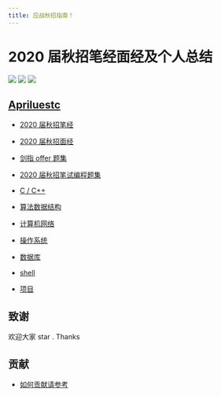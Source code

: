 ```yaml
---
title: 应战秋招指南！
---
```


# 2020 届秋招笔经面经及个人总结

[![](https://img.shields.io/badge/notes-protect-blue)](https://github.com/Apriluestc/2020/blob/master/doc/README.md)
[![](https://img.shields.io/badge/build-passing-brightgreen)](https://github.com/Apriluestc/2020/blob/master/README.md)
[![](https://img.shields.io/badge/build-issue-brightgreen)](https://github.com/Apriluestc/2020/issues)

## [Apriluestc](http://39.107.70.253:20000/)

- [2020 届秋招笔经](https://github.com/Apriluestc/2020/blob/master/2020%E7%A7%8B%E6%8B%9B%E7%AC%94%E7%BB%8F/README.md)

- [2020 届秋招面经](https://github.com/Apriluestc/2020/blob/master/2020%E7%A7%8B%E6%8B%9B%E9%9D%A2%E7%BB%8F/README.md)

- [剑指 offer 题集](https://github.com/Apriluestc/2020/tree/master/%E5%89%91%E6%8C%87offer)

- [2020 届秋招笔试编程题集](https://github.com/Apriluestc/2020/blob/master/2020%E5%B1%8A%E7%A7%8B%E6%8B%9B%E7%AC%94%E8%AF%95%E7%BC%96%E7%A8%8B%E9%A2%98%E9%9B%86/README.md)

- [C / C++](https://github.com/Apriluestc/2020/blob/master/doc/C%2B%2B/README.md)

- [算法数据结构](https://github.com/Apriluestc/2020/blob/master/doc/%E6%95%B0%E6%8D%AE%E7%BB%93%E6%9E%84/README.md)

- [计算机网络](https://github.com/Apriluestc/2020/blob/master/doc/%E8%AE%A1%E7%AE%97%E6%9C%BA%E7%BD%91%E7%BB%9C/README.md)

- [操作系统](https://github.com/Apriluestc/2020/tree/master/doc/%E6%93%8D%E4%BD%9C%E7%B3%BB%E7%BB%9F)

- [数据库](https://github.com/Apriluestc/2020/blob/master/doc/MySQL/README.md)

- [shell](https://github.com/Apriluestc/2020/blob/master/doc/shell/README.md)

- [项目]()

## 致谢

欢迎大家 star . Thanks

## 贡献

- [如何贡献请参考](https://github.com/Apriluestc/2020/blob/master/fork.md)
